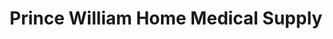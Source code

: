 ---
title: "Prince William Home Medical Supply"
url: /manassas/prince-william-home-medical-supply/
shop: medical supply
---